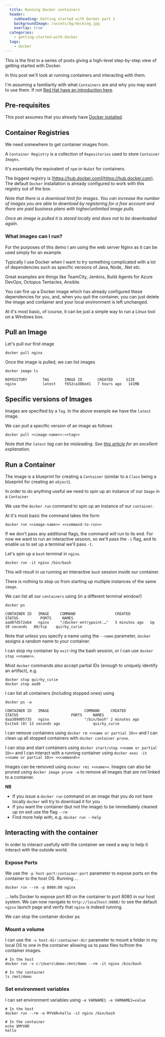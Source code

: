 ```yaml
---
  title: Running Docker containers
  header:
    subheading: Getting started with Docker part 1
    backgroundImage: /assets/bg/docking.jpg
    overlay: true
  categories:
    - getting-started-with-docker
  tags:
    - docker
---
```


This is the first in a series of posts giving a high-level step-by-step view of getting started with Docker.

In this post we'll look at running containers and interacting with them. 

I'm assuming a familiarity with what `Containers` are and why you may want to use them. If not [Red Hat have an introduction here](https://www.redhat.com/en/topics/containers/whats-a-linux-container). 

## Pre-requisites

This post assumes that you already have [Docker installed](https://docs.docker.com/get-docker/).

## Container Registries

We need somewhere to get container images from.

A `Container Registry` is a collection of `Repositories` used to store `Container Images`.

It's essentially the equivalent of `npm` or `NuGet` for containers.

The biggest registry is [https://hub.docker.com](https://hub.docker.com). The default `Docker` installation is already configured to work with this registry out of the box.

_Note that there is a download limit for images. 
You can increase the number of images you are able to download by registering for a free account and there are paid business plans with higher/unlimited image pulls._

_Once an image is pulled it is stored locally and does not to be downloaded again._

### What images can I run?

For the purposes of this demo I am using the web server Nginx as it can be used simply for an example.

Typically I use Docker when I want to try something complicated with a lot of dependencies such as specific versions of Java, Node, .Net etc.

Great examples are things like TeamCity, Jenkins, Build Agents for Azure DevOps, Octopus Tentacles, Ansible. 

You can fire up a Docker image which has already configured these dependencies for you, and, when you quit the container, you can just delete the image and container and your local environment is left unchanged. 

At it's most basic, of course, it can be just a simple way to run a Linux tool on a Windows box.

## Pull an Image

Let's pull our first image

```
docker pull nginx
```

Once the image is pulled, we can list images 
```
docker image ls

REPOSITORY       TAG       IMAGE ID       CREATED      SIZE
nginx            latest    f652ca386ed1   7 hours ago   141MB
```

## Specific versions of Images

Images are specified by a `Tag`. In the above example ew have the `latest` image. 

We can pull a specific version of an image as follows 

```
docker pull <<image-name>>:<<tag>>
```

_Note that the `latest` tag can be misleading. See [this article](https://vsupalov.com/docker-latest-tag/) for an excellent explanation._

## Run a Container 

The image is a blueprint for creating a `Container` (similar to a `Class` being a blueprint for creating an `object`).

In order to do anything useful we need to spin up an instance of our `Image` in a `Container`

We use the `docker run` command to spin up an instance of our `container`. 

At it's most basic the command takes the form

```
docker run <<image-name>> <<command-to-run>>
```

If we don't pass any additional flags, the command will run to its end. For now we want to run an interactive session, so we'll pass the `-i` flag, and to enable us to set up a terminal we'll pass `-t`.

Let's spin up a `bash` terminal in `nginx`.

```
docker run -it nginx /bin/bash
```

This will result in us running an interactive `bash` session inside our container. 

There is nothing to stop us from starting up multiple instances of the same `image`.

We can list all our `containers` using (in a different terminal window!)

```
docker ps

CONTAINER ID   IMAGE     COMMAND                  CREATED         STATUS          PORTS     NAMES
aad0fd572eb4   nginx     "/docker-entrypoint.…"   5 minutes ago   Up 10 seconds   80/tcp    quirky_curie
```

Note that unless you specify a name using the `--name` parameter, `docker` assigns a random name to your container.

I can stop my container by `exit`-ing the bash session, or I can use `docker stop <<name>>`.

Most `docker` commands also accept partial IDs (enough to uniquely identify an artifact), e.g.

```
docker stop quirky_curie
docker stop aad0
```

I can list all containers (including stopped ones) using 

```
docker ps -a

CONTAINER ID   IMAGE                COMMAND     CREATED          STATUS                        PORTS     NAMES
daa389d05735   nginx                "/bin/bash" 2 minutes ago    Exited (0) 13 seconds ago               quirky_curie
```

I can remove containers using `docker rm <<name or partial ID>>` and I can clean up all stopped containers with `docker container prune`.

I can stop and start containers using `docker start/stop <<name or partial ID>>` and I can interact with a running container using `docker exec -it <<name or partial ID>> <<command>>`

Images can be removed using `docker rmi <<name>>`. Images can also be pruned using `docker image prune -a` to remove all images that are not linked to a container.

**NB** 
* If you issue a `docker run` command on an image that you do not have locally `docker` will try to download it for you 
* If you want the container (but not the image) to be immediately cleaned up on exit use the flag `--rm`
* Find more help with, e.g. `docker run --help`

## Interacting with the container

In order to interact usefully with the container we need a way to help it interact with the outside world.

### Expose Ports

We use the `-p host-port:container-port` parameter to expose ports on the container to the host OS. Running ...

```
docker run --rm -p 8080:80 nginx
```

... tells Docker to expose port 80 on the container to port 8080 in our host system. We can now navigate to `http://localhost:8080/` to see the default `nginx` launch page and verify that `nginx` is indeed running.

We can stop the container docker ps

### Mount a volume

I can use the `-v host-dir:container-dir` parameter to mount a folder in my local OS to one in the container allowing us to pass files to/from the container images.

```
# In the host
docker run -v c:\Users\demo:/mnt/demo --rm -it nginx /bin/bash

# In the container
ls /mnt/demo
```

### Set environment variables

I can set environment variables using `-e VARNAME1 -e VARNAME2=value`

```
# In the host
docker run --rm -e MYVAR=hello -it nginx /bin/bash

# In the container
echo $MYVAR
hello
```
